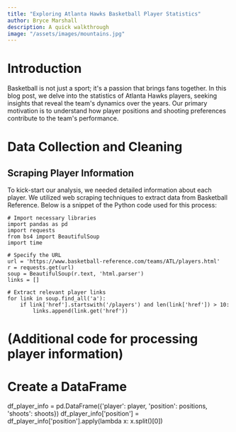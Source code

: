 ```yaml
---
title: "Exploring Atlanta Hawks Basketball Player Statistics"
author: Bryce Marshall
description: A quick walkthrough   
image: "/assets/images/mountains.jpg"
---
```


# Introduction

Basketball is not just a sport; it's a passion that brings fans together. In this blog post, we delve into the statistics of Atlanta Hawks players, seeking insights that reveal the team's dynamics over the years. Our primary motivation is to understand how player positions and shooting preferences contribute to the team's performance.

# Data Collection and Cleaning

## Scraping Player Information

To kick-start our analysis, we needed detailed information about each player. We utilized web scraping techniques to extract data from Basketball Reference. Below is a snippet of the Python code used for this process:

```
# Import necessary libraries
import pandas as pd
import requests
from bs4 import BeautifulSoup
import time

# Specify the URL
url = 'https://www.basketball-reference.com/teams/ATL/players.html'
r = requests.get(url)
soup = BeautifulSoup(r.text, 'html.parser')
links = []

# Extract relevant player links
for link in soup.find_all('a'):
    if link['href'].startswith('/players') and len(link['href']) > 10:
        links.append(link.get('href'))
```

# (Additional code for processing player information)

# Create a DataFrame
df_player_info = pd.DataFrame({'player': player, 'position': positions, 'shoots': shoots})
df_player_info['position'] = df_player_info['position'].apply(lambda x: x.split()[0])
